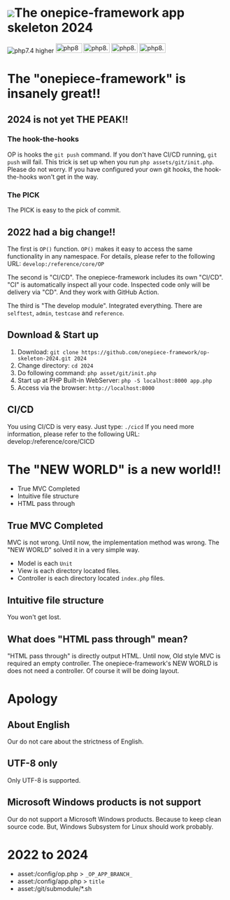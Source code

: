 <img src="https://user-images.githubusercontent.com/1668339/72398593-cb0d1900-3786-11ea-863c-418ff8d48f43.png"/>The onepice-framework app skeleton 2024
===

<div class="margin bottom 1">
  <img src="https://img.shields.io/badge/PHP-7.4_higher-brightgreen" alt="php7.4 higher"/>
  <img src="https://www.php.net/images/php8/logo_php8.svg"   alt="php8"   height="22" width="60"/>
  <img src="https://www.php.net/images/php8/logo_php8_1.svg" alt="php8.1" height="22" width="60"/>
  <img src="https://www.php.net/images/php8/logo_php8_2.svg" alt="php8.2" height="22" width="60"/>
  <img src="https://www.php.net/images/php8/logo_php8_3.svg" alt="php8.3" height="22" width="60"/>
</div>

# The "onepiece-framework" is insanely great!!

## 2024 is not yet THE PEAK!!

### The hook-the-hooks

 OP is hooks the `git push` command. If you don't have CI/CD running, `git push` will fail.
 This trick is set up when you run `php assets/git/init.php`.
 Please do not worry. If you have configured your own git hooks, the hook-the-hooks won't get in the way.

### The PICK

 The PICK is easy to the pick of commit.

## 2022 had a big change!!

 The first is `OP()` function.
 `OP()` makes it easy to access the same functionality in any namespace.
 For details, please refer to the following URL: `develop:/reference/core/OP`

 The second is "CI/CD".
 The onepiece-framework includes its own "CI/CD".
 "CI" is automatically inspect all your code.
 Inspected code only will be delivery via "CD".
 And they work with GitHub Action.

 The third is "The develop module".
 Integrated everything. There are `selftest`, `admin`, `testcase` and `reference`.

## Download & Start up

 1. Download: `git clone https://github.com/onepiece-framework/op-skeleton-2024.git 2024`
 2. Change directory: `cd 2024`
 3. Do following command: `php asset/git/init.php`
 4. Start up at PHP Built-in WebServer: `php -S localhost:8000 app.php`
 5. Access via the browser: `http://localhost:8000`

## CI/CD

 You using CI/CD is very easy.
 Just type: `./cicd`
 If you need more information, please refer to the following URL: develop:/reference/core/CICD

# The "NEW WORLD" is a new world!!

 * True MVC Completed
 * Intuitive file structure
 * HTML pass through

## True MVC Completed

 MVC is not wrong.
 Until now, the implementation method was wrong.
 The "NEW WORLD" solved it in a very simple way.

 * Model is each `Unit`
 * View is  each directory located files.
 * Controller is each directory located `index.php` files.

## Intuitive file structure

 You won't get lost.

## What does "HTML pass through" mean?

 "HTML pass through" is directly output HTML.
 Until now, Old style MVC is required an empty controller.
 The onepiece-framework's NEW WORLD is does not need a controller.
 Of course it will be doing layout.

# Apology

## About English

 Our do not care about the strictness of English.

## UTF-8 only

 Only UTF-8 is supported.

## Microsoft Windows products is not support

 Our do not support a Microsoft Windows products.
 Because to keep clean source code.
 But, Windows Subsystem for Linux should work probably.

# 2022 to 2024

 * asset:/config/op.php  > `_OP_APP_BRANCH_`
 * asset:/config/app.php > `title`
 * asset:/git/submodule/*.sh
